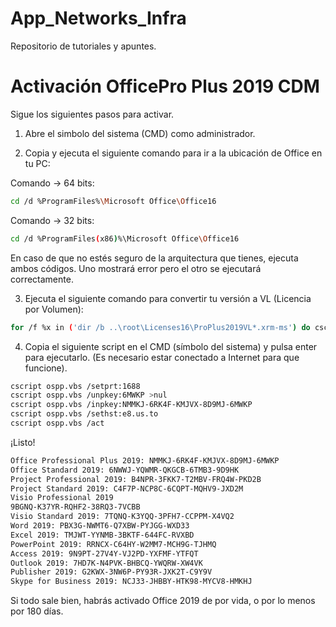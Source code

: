 # App_Networks_Infra
Repositorio de tutoriales y apuntes.  

# Activación OfficePro Plus 2019  CDM 

Sigue los siguientes pasos para activar.


1. Abre el simbolo del sistema (CMD) como administrador.

2. Copia y ejecuta el siguiente comando para ir a la ubicación de Office en tu PC:

Comando -> 64 bits:  
```bash
cd /d %ProgramFiles%\Microsoft Office\Office16   
```

Comando -> 32 bits:
```bash
cd /d %ProgramFiles(x86)%\Microsoft Office\Office16
```

En caso de que no estés seguro de la arquitectura que tienes, ejecuta ambos códigos. Uno mostrará error pero el otro se ejecutará correctamente.

3. Ejecuta el siguiente comando para convertir tu versión a VL (Licencia por Volumen): 

```bash
for /f %x in ('dir /b ..\root\Licenses16\ProPlus2019VL*.xrm-ms') do cscript ospp.vbs /inslic:"..\root\Licenses16\%x"
```
 
4. Copia el siguiente script en el CMD (símbolo del sistema) y pulsa enter para ejecutarlo. (Es necesario estar conectado a Internet para que funcione).

```bash
cscript ospp.vbs /setprt:1688
cscript ospp.vbs /unpkey:6MWKP >nul
cscript ospp.vbs /inpkey:NMMKJ-6RK4F-KMJVX-8D9MJ-6MWKP
cscript ospp.vbs /sethst:e8.us.to
cscript ospp.vbs /act
```
¡Listo!

```bash
Office Professional Plus 2019: NMMKJ-6RK4F-KMJVX-8D9MJ-6MWKP 
Office Standard 2019: 6NWWJ-YQWMR-QKGCB-6TMB3-9D9HK 
Project Professional 2019: B4NPR-3FKK7-T2MBV-FRQ4W-PKD2B
Project Standard 2019: C4F7P-NCP8C-6CQPT-MQHV9-JXD2M
Visio Professional 2019 
9BGNQ-K37YR-RQHF2-38RQ3-7VCBB 
Visio Standard 2019: 7TQNQ-K3YQQ-3PFH7-CCPPM-X4VQ2
Word 2019: PBX3G-NWMT6-Q7XBW-PYJGG-WXD33
Excel 2019:	TMJWT-YYNMB-3BKTF-644FC-RVXBD
PowerPoint 2019: RRNCX-C64HY-W2MM7-MCH9G-TJHMQ
Access 2019: 9N9PT-27V4Y-VJ2PD-YXFMF-YTFQT
Outlook 2019: 7HD7K-N4PVK-BHBCQ-YWQRW-XW4VK
Publisher 2019:	G2KWX-3NW6P-PY93R-JXK2T-C9Y9V
Skype for Business 2019: NCJ33-JHBBY-HTK98-MYCV8-HMKHJ
```

Si todo sale bien, habrás activado Office 2019 de por vida, o por lo menos por 180 días.
